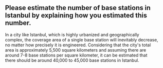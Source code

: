 ## Please estimate the number of base stations in Istanbul by explaining how you estimated this number.

In a city like Istanbul, which is highly urbanized and geographically complex, the coverage area of a single base station will inevitably decrease, no matter how precisely it is engineered. Considering that the city's total area is approximately 5,500 square kilometers and assuming there are around 7-8 base stations per square kilometer, it can be estimated that there should be around 40,000 to 45,000 base stations in Istanbul.